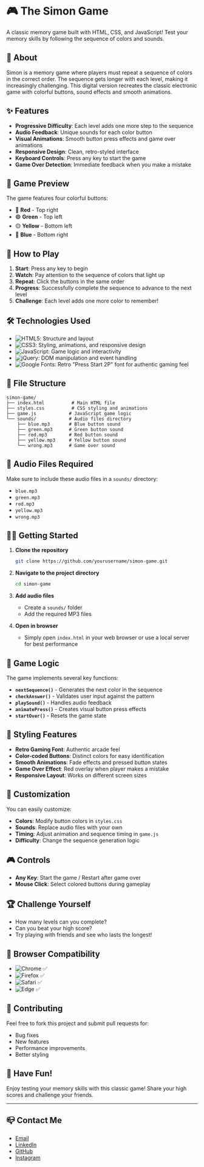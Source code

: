 # 🎮 The Simon Game

A classic memory game built with HTML, CSS, and JavaScript! Test your memory skills by following the sequence of colors and sounds.

## 🎯 About

Simon is a memory game where players must repeat a sequence of colors in the correct order. The sequence gets longer with each level, making it increasingly challenging. This digital version recreates the classic electronic game with colorful buttons, sound effects and smooth animations.

## ✨ Features

- **Progressive Difficulty**: Each level adds one more step to the sequence
- **Audio Feedback**: Unique sounds for each color button
- **Visual Animations**: Smooth button press effects and game over animations
- **Responsive Design**: Clean, retro-styled interface
- **Keyboard Controls**: Press any key to start the game
- **Game Over Detection**: Immediate feedback when you make a mistake

## 🎨 Game Preview

The game features four colorful buttons:
- 🔴 **Red** - Top right
- 🟢 **Green** - Top left  
- 🟡 **Yellow** - Bottom left
- 🔵 **Blue** - Bottom right

## 🚀 How to Play

1. **Start**: Press any key to begin
2. **Watch**: Pay attention to the sequence of colors that light up
3. **Repeat**: Click the buttons in the same order
4. **Progress**: Successfully complete the sequence to advance to the next level
5. **Challenge**: Each level adds one more color to remember!

## 🛠️ Technologies Used

- ![HTML5](https://img.shields.io/badge/HTML5-E34F26?style=flat&logo=html5&logoColor=white): Structure and layout
- ![CSS3](https://img.shields.io/badge/CSS3-1572B6?style=flat&logo=css3&logoColor=white): Styling, animations, and responsive design
- ![JavaScript](https://img.shields.io/badge/JavaScript-F7DF1E?style=flat&logo=javascript&logoColor=black): Game logic and interactivity
- ![jQuery](https://img.shields.io/badge/jQuery-0769AD?style=flat&logo=jquery&logoColor=white): DOM manipulation and event handling
- ![Google Fonts](https://img.shields.io/badge/Google_Fonts-4285F4?style=flat&logo=google-fonts&logoColor=white): Retro "Press Start 2P" font for authentic gaming feel
  
## 📁 File Structure

```
simon-game/
├── index.html          # Main HTML file
├── styles.css          # CSS styling and animations
├── game.js            # JavaScript game logic
└── sounds/            # Audio files directory
    ├── blue.mp3       # Blue button sound
    ├── green.mp3      # Green button sound
    ├── red.mp3        # Red button sound
    ├── yellow.mp3     # Yellow button sound
    └── wrong.mp3      # Game over sound
```

## 🎵 Audio Files Required

Make sure to include these audio files in a `sounds/` directory:
- `blue.mp3`
- `green.mp3` 
- `red.mp3`
- `yellow.mp3`
- `wrong.mp3`

## 🏃‍♂️ Getting Started

1. **Clone the repository**
   ```bash
   git clone https://github.com/yourusername/simon-game.git
   ```

2. **Navigate to the project directory**
   ```bash
   cd simon-game
   ```

3. **Add audio files**
   - Create a `sounds/` folder
   - Add the required MP3 files

4. **Open in browser**
   - Simply open `index.html` in your web browser or use a local server for best performance

## 🎯 Game Logic

The game implements several key functions:

- **`nextSequence()`** - Generates the next color in the sequence
- **`checkAnswer()`** - Validates user input against the pattern
- **`playSound()`** - Handles audio feedback
- **`animatePress()`** - Creates visual button press effects
- **`startOver()`** - Resets the game state

## 🎨 Styling Features

- **Retro Gaming Font**: Authentic arcade feel
- **Color-coded Buttons**: Distinct colors for easy identification
- **Smooth Animations**: Fade effects and pressed button states
- **Game Over Effect**: Red overlay when player makes a mistake
- **Responsive Layout**: Works on different screen sizes

## 🔧 Customization

You can easily customize:
- **Colors**: Modify button colors in `styles.css`
- **Sounds**: Replace audio files with your own
- **Timing**: Adjust animation and sequence timing in `game.js`
- **Difficulty**: Change the sequence generation logic

## 🎮 Controls

- **Any Key**: Start the game / Restart after game over
- **Mouse Click**: Select colored buttons during gameplay

## 🏆 Challenge Yourself

- How many levels can you complete?
- Can you beat your high score?
- Try playing with friends and see who lasts the longest!

## 📱 Browser Compatibility

- ![Chrome](https://img.shields.io/badge/Chrome-4285F4?style=flat&logo=google-chrome&logoColor=white) ✅
- ![Firefox](https://img.shields.io/badge/Firefox-FF7139?style=flat&logo=firefox&logoColor=white) ✅
- ![Safari](https://img.shields.io/badge/Safari-000000?style=flat&logo=safari&logoColor=white) ✅
- ![Edge](https://img.shields.io/badge/Edge-0078D4?style=flat&logo=microsoft-edge&logoColor=white) ✅

## 🤝 Contributing

Feel free to fork this project and submit pull requests for:
- Bug fixes
- New features
- Performance improvements
- Better styling
## 🎉 Have Fun!

Enjoy testing your memory skills with this classic game! Share your high scores and challenge your friends.

---

## 📪 Contact Me
- [Email](siratutifernando@gmail.com)
- [LinkedIn](https://www.linkedin.com/in/fernando-siratuti-503ba8301/)
- [GitHub](https://github.com/fernando-horita-siratuti)
- [Instagram](https://www.instagram.com/siratuti_/)
